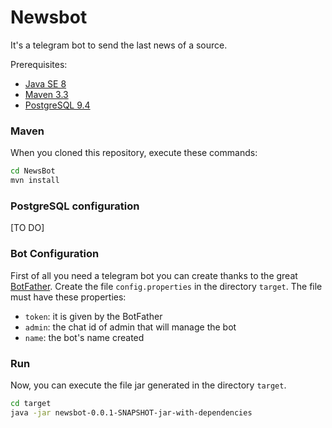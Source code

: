 # Newsbot
It's a telegram bot to send the last news of a source.

Prerequisites:
* [Java SE 8](http://www.oracle.com/technetwork/java/javase/downloads/index.html)
* [Maven 3.3](http://maven.apache.org/install.html)
* [PostgreSQL 9.4](https://www.postgresql.org/download/)

### Maven
When you cloned this repository, execute these commands:
```sh
cd NewsBot
mvn install
```

### PostgreSQL configuration
[TO DO]

### Bot Configuration
First of all you need a telegram bot you can create thanks to the great [BotFather](https://core.telegram.org/bots#3-how-do-i-create-a-bot).
Create the file `config.properties` in the directory `target`.
The file must have these properties:
* `token`: it is given by the BotFather
* `admin`: the chat id of admin that will manage the bot
* `name`: the bot's name created

### Run
Now, you can execute the file jar generated in the directory `target`.
```sh
cd target
java -jar newsbot-0.0.1-SNAPSHOT-jar-with-dependencies
```
